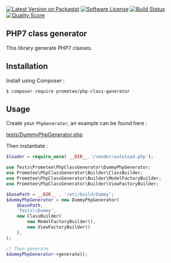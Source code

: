[![Latest Version on Packagist][ico-version]][link-packagist]
[![Software License][ico-license]](LICENSE)
[![Build Status][ico-travis]][link-travis]
[![Quality Score][ico-code-quality]][link-code-quality]

## PHP7 class generator

This library generate PHP7 classes.

## Installation

Install using Composer :

```
$ composer require prometee/php-class-generator
```

## Usage

Create your `PhpGenerator`, an example can be found here :

[tests/DummyPhpGenerator.php]()

Then instantiate :

```php
$loader = require_once( __DIR__.'/vendor/autoload.php');

use Tests\Prometee\PhpClassGenerator\DummyPhpGenerator;
use Prometee\PhpClassGenerator\Builder\ClassBuilder;
use Prometee\PhpClassGenerator\Builder\ModelFactoryBuilder;
use Prometee\PhpClassGenerator\Builder\ViewFactoryBuilder;

$basePath = __DIR__ . '/etc/build/Dummy';
$dummyPhpGenerator = new DummyPhpGenerator(
    $basePath,
    'Tests\\Dummy',
    new ClassBuilder(
        new ModelFactoryBuilder(),
        new ViewFactoryBuilder()
    ),
);

// Then generate
$dummyPhpGenerator->generate();

```

[ico-version]: https://img.shields.io/packagist/v/Prometee/php-class-generator.svg?style=flat-square
[ico-license]: https://img.shields.io/badge/license-MIT-brightgreen.svg?style=flat-square
[ico-travis]: https://img.shields.io/travis/Prometee/PhpClassGenerator/master.svg?style=flat-square
[ico-code-quality]: https://img.shields.io/scrutinizer/g/Prometee/PhpClassGenerator.svg?style=flat-square

[link-packagist]: https://packagist.org/packages/prometee/php-class-generator
[link-travis]: https://travis-ci.org/Prometee/PhpClassGenerator
[link-scrutinizer]: https://scrutinizer-ci.com/g/Prometee/PhpClassGenerator/code-structure
[link-code-quality]: https://scrutinizer-ci.com/g/Prometee/PhpClassGenerator
